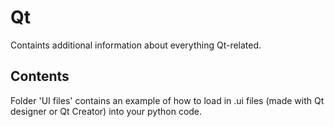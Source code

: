 # Qt #
Containts additional information about everything Qt-related.

## Contents ##
Folder 'UI files' contains an example of how to load in .ui files (made with Qt designer or Qt Creator) into your python code.
